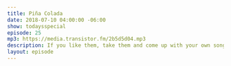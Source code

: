```yaml
---
title: Piña Colada
date: 2018-07-10 04:00:00 -06:00
show: todaysspecial
episode: 25
mp3: https://media.transistor.fm/2b5d5d04.mp3
description: If you like them, take them and come up with your own song!
layout: episode
---
```


